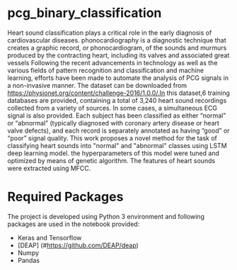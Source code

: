 # pcg_binary_classification
Heart sound classification plays a critical role in the early diagnosis of cardiovascular diseases. phonocardiography is a diagnostic technique that creates a  graphic record, or phonocardiogram, of the sounds and murmurs produced by the contracting heart, including its valves and associated great vessels  Following the recent advancements in technology as well as the various fields of pattern recognition and classification and machine learning, efforts have been made to automate the analysis of PCG signals in a non-invasive manner.
The dataset can be downloaded from https://physionet.org/content/challenge-2016/1.0.0/.In this dataset,6 training databases are provided, containing a total of 3,240 heart sound recordings collected from a variety of sources. In some cases, a simultaneous ECG signal is also provided. Each subject has been classified as either “normal” or “abnormal” (typically diagnosed with coronary artery disease or heart valve defects), and each record is separately annotated as having “good” or “poor” signal quality. 
This work proposes a novel method for the task of classifying heart sounds into "normal" and "abnormal" classes using LSTM deep learning model. the hyperparameters of this model were tuned and optimized by means of genetic algorithm. The features of heart sounds were extracted using MFCC.

# Required Packages
The project is developed using Python 3 environment and following packages are used in the notebook provided:
- Keras and Tensorflow
- [DEAP] (#https://github.com/DEAP/deap)
- Numpy
- Pandas
